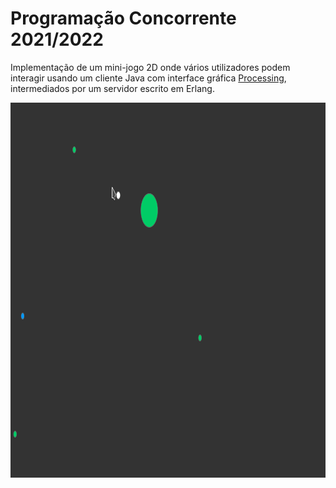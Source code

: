 # Programação Concorrente 2021/2022

Implementação de um mini-jogo 2D onde vários utilizadores podem interagir usando um cliente Java com interface gráfica [Processing](https://processing.org/), intermediados por um servidor escrito em Erlang.

<img src="media/demo.gif" width="1000" height="600"/>
